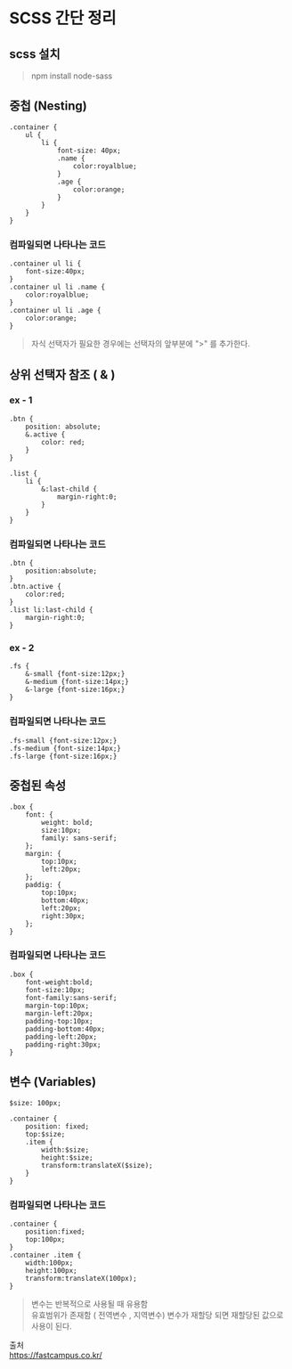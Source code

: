 # SCSS 간단 정리
## scss 설치  
> npm install node-sass  

## 중첩 (Nesting)
```
.container {
    ul {
        li {
            font-size: 40px;
            .name {
                color:royalblue;
            }
            .age {
                color:orange;
            }
        }
    }
}
```
### 컴파일되면 나타나는 코드  
```
.container ul li {
    font-size:40px;
}
.container ul li .name {
    color:royalblue;
}
.container ul li .age {
    color:orange;
}
```

> 자식 선택자가 필요한 경우에는 선택자의 앞부분에 ">" 를 추가한다.  

## 상위 선택자 참조 ( & )  
### ex - 1
```
.btn {
    position: absolute;
    &.active {
        color: red;
    }
}  

.list {
    li {
        &:last-child {
            margin-right:0;
        }
    }
}
```
### 컴파일되면 나타나는 코드  
```
.btn {
    position:absolute;
}
.btn.active {
    color:red;
}
.list li:last-child {
    margin-right:0;
}
```
### ex - 2  
```
.fs {
    &-small {font-size:12px;}
    &-medium {font-size:14px;}
    &-large {font-size:16px;}
}
```
### 컴파일되면 나타나는 코드  
```
.fs-small {font-size:12px;}
.fs-medium {font-size:14px;}
.fs-large {font-size:16px;}
```

## 중첩된 속성  
```
.box {
    font: {
        weight: bold;
        size:10px;
        family: sans-serif;
    };
    margin: {
        top:10px;
        left:20px;
    };
    paddig: {
        top:10px;
        bottom:40px;
        left:20px;
        right:30px;
    };
}
```
### 컴파일되면 나타나는 코드  
```
.box {
    font-weight:bold;
    font-size:10px;
    font-family:sans-serif;
    margin-top:10px;
    margin-left:20px;
    padding-top:10px;
    padding-bottom:40px;
    padding-left:20px;
    padding-right:30px;
}
```

## 변수 (Variables)
```
$size: 100px;

.container {
    position: fixed;
    top:$size;
    .item {
        width:$size;
        height:$size;
        transform:translateX($size);
    }
}
```
### 컴파일되면 나타나는 코드  
```
.container {
    position:fixed;
    top:100px;
}
.container .item {
    width:100px;
    height:100px;
    transform:translateX(100px);
}
```
> 변수는 반복적으로 사용될 때 유용함  
유효범위가 존재함 ( 전역변수 , 지역변수)
변수가 재할당 되면 재할당된 값으로 사용이 된다.


출처  
https://fastcampus.co.kr/
